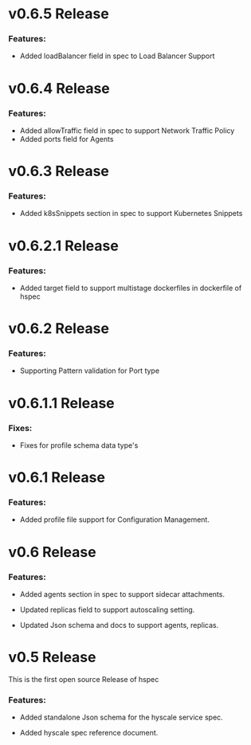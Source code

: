 # v0.6.5 Release

### Features:

* Added loadBalancer field in spec to Load Balancer Support

# v0.6.4 Release

### Features:

* Added allowTraffic field in  spec to support Network Traffic Policy
* Added ports field for Agents

# v0.6.3 Release

### Features:

* Added k8sSnippets section in  spec to support Kubernetes Snippets

# v0.6.2.1 Release

### Features:

* Added target field to support multistage dockerfiles in dockerfile of hspec

# v0.6.2 Release

### Features:

* Supporting Pattern validation for Port type 

# v0.6.1.1 Release

### Fixes:

* Fixes for profile schema data type's

# v0.6.1 Release

### Features:

* Added profile file support for Configuration Management.


# v0.6 Release

### Features:

* Added agents section in spec to support sidecar attachments.

* Updated replicas field to support autoscaling setting.

* Updated Json schema and docs to support agents, replicas.


# v0.5 Release

This is the first open source Release of hspec

### Features:

* Added standalone Json schema for the hyscale service spec.

* Added hyscale spec reference document.
